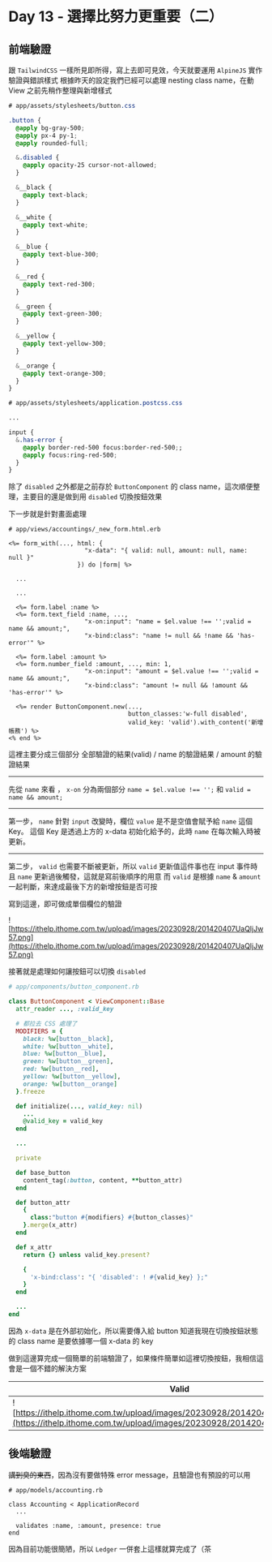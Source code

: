 # Day 13 - 選擇比努力更重要（二）

## 前端驗證
跟 `TailwindCSS` 一樣所見即所得，寫上去即可見效，今天就要運用 `AlpineJS` 實作驗證與錯誤樣式
根據昨天的設定我們已經可以處理 nesting class name，在動 View 之前先稍作整理與新增樣式

```css
# app/assets/stylesheets/button.css

.button {
  @apply bg-gray-500;
  @apply px-4 py-1;
  @apply rounded-full;

  &.disabled {
    @apply opacity-25 cursor-not-allowed;
  }

  &__black {
    @apply text-black;
  }

  &__white {
    @apply text-white;
  }

  &__blue {
    @apply text-blue-300;
  }

  &__red {
    @apply text-red-300;
  }

  &__green {
    @apply text-green-300;
  }

  &__yellow {
    @apply text-yellow-300;
  }

  &__orange {
    @apply text-orange-300;
  }
}
```

```css
# app/assets/stylesheets/application.postcss.css

...

input {
  &.has-error {
    @apply border-red-500 focus:border-red-500;;
    @apply focus:ring-red-500;
  }
}
```

除了 `disabled` 之外都是之前存於 `ButtonComponent` 的 class name，這次順便整理，主要目的還是做到用 `disabled` 切換按鈕效果

下一步就是針對畫面處理

```
# app/views/accountings/_new_form.html.erb

<%= form_with(..., html: { 
                     "x-data": "{ valid: null, amount: null, name: null }" 
                   }) do |form| %>

  ...

  ...

  <%= form.label :name %>
  <%= form.text_field :name, ...,
                     "x-on:input": "name = $el.value !== '';valid = name && amount;",
                     "x-bind:class": "name != null && !name && 'has-error'" %>

  <%= form.label :amount %>
  <%= form.number_field :amount, ..., min: 1,
                     "x-on:input": "amount = $el.value !== '';valid = name && amount;",
                     "x-bind:class": "amount != null && !amount && 'has-error'" %>

  <%= render ButtonComponent.new(..., 
                                 button_classes:'w-full disabled',
                                 valid_key: 'valid').with_content('新增帳務') %>
<% end %>
```

這裡主要分成三個部分 全部驗證的結果(valid) / name 的驗證結果 / amount 的驗證結果

----

先從 `name` 來看 ， `x-on` 分為兩個部分 `name = $el.value !== '';` 和 `valid = name && amount;`

---
第一步， `name` 針對 `input` 改變時，欄位 `value` 是不是空值會賦予給 `name` 這個 Key。
這個 Key 是透過上方的 x-data 初始化給予的，此時 `name` 在每次輸入時被更新。

----

第二步， `valid` 也需要不斷被更新，所以 `valid` 更新值這件事也在 input 事件時且 `name` 更新過後觸發，這就是寫前後順序的用意
而 `valid` 是根據 `name` & `amount` 一起判斷，來達成最後下方的新增按鈕是否可按

寫到這邊，即可做成單個欄位的驗證

![https://ithelp.ithome.com.tw/upload/images/20230928/201420407UaQljJw57.png](https://ithelp.ithome.com.tw/upload/images/20230928/201420407UaQljJw57.png)

接著就是處理如何讓按鈕可以切換 `disabled`

```ruby
# app/components/button_component.rb

class ButtonComponent < ViewComponent::Base
  attr_reader ..., :valid_key

  # 都拉去 CSS 處理了
  MODIFIERS = {
    black: %w[button__black],
    white: %w[button__white],
    blue: %w[button__blue],
    green: %w[button__green],
    red: %w[button__red],
    yellow: %w[button__yellow],
    orange: %w[button__orange]
  }.freeze

  def initialize(..., valid_key: nil)
    ...
    @valid_key = valid_key
  end

  ...

  private

  def base_button
    content_tag(:button, content, **button_attr)
  end

  def button_attr
    {
      class:"button #{modifiers} #{button_classes}"
    }.merge(x_attr)
  end

  def x_attr
    return {} unless valid_key.present?

    {
      'x-bind:class': "{ 'disabled': ! #{valid_key} };"
    }
  end

  ...
end
```

因為 `x-data` 是在外部初始化，所以需要傳入給 button 知道我現在切換按鈕狀態的 class name 是要依據哪一個 x-data 的 key

做到這邊算完成一個簡單的前端驗證了，如果條件簡單如這裡切換按鈕，我相信這會是一個不錯的解決方案

| Valid | Invalid |
| --- | --- |
| ![https://ithelp.ithome.com.tw/upload/images/20230928/20142040eZmDmt9Jdm.png](https://ithelp.ithome.com.tw/upload/images/20230928/20142040eZmDmt9Jdm.png) | ![https://ithelp.ithome.com.tw/upload/images/20230928/20142040JI7M4I09Q6.png](https://ithelp.ithome.com.tw/upload/images/20230928/20142040JI7M4I09Q6.png) |
## 後端驗證
~~講到臭的東西~~，因為沒有要做特殊 error message，且驗證也有預設的可以用

```
# app/models/accounting.rb

class Accounting < ApplicationRecord
  ...

  validates :name, :amount, presence: true
end
```

因為目前功能很簡陋，所以 `Ledger` 一併套上這樣就算完成了（茶
